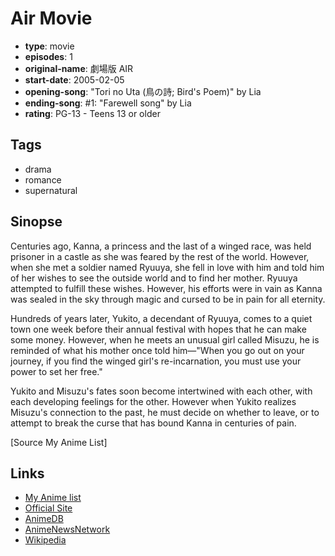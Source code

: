 # Air Movie

-   **type**: movie
-   **episodes**: 1
-   **original-name**: 劇場版 AIR
-   **start-date**: 2005-02-05
-   **opening-song**: "Tori no Uta (鳥の詩; Bird's Poem)" by Lia
-   **ending-song**: #1: "Farewell song" by Lia
-   **rating**: PG-13 - Teens 13 or older

## Tags

-   drama
-   romance
-   supernatural

## Sinopse

Centuries ago, Kanna, a princess and the last of a winged race, was held prisoner in a castle as she was feared by the rest of the world. However, when she met a soldier named Ryuuya, she fell in love with him and told him of her wishes to see the outside world and to find her mother. Ryuuya attempted to fulfill these wishes. However, his efforts were in vain as Kanna was sealed in the sky through magic and cursed to be in pain for all eternity.

Hundreds of years later, Yukito, a decendant of Ryuuya, comes to a quiet town one week before their annual festival with hopes that he can make some money. However, when he meets an unusual girl called Misuzu, he is reminded of what his mother once told him—"When you go out on your journey, if you find the winged girl's re-incarnation, you must use your power to set her free."

Yukito and Misuzu's fates soon become intertwined with each other, with each developing feelings for the other. However when Yukito realizes Misuzu's connection to the past, he must decide on whether to leave, or to attempt to break the curse that has bound Kanna in centuries of pain.

[Source My Anime List]

## Links

-   [My Anime list](https://myanimelist.net/anime/713/Air_Movie)
-   [Official Site](http://www.air2004.com/)
-   [AnimeDB](http://anidb.info/perl-bin/animedb.pl?show=anime&aid=1667)
-   [AnimeNewsNetwork](http://www.animenewsnetwork.com/encyclopedia/anime.php?id=4093)
-   [Wikipedia](http://en.wikipedia.org/wiki/Air_%28film%29)
